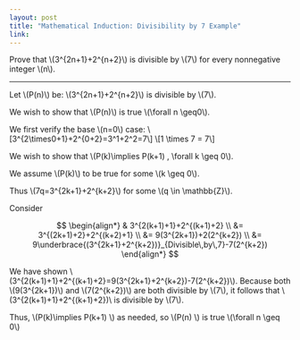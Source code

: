 ```yaml
---
layout: post
title: "Mathematical Induction: Divisibility by 7 Example"
link:
---
```


Prove that \\(3^{2n+1}+2^{n+2}\\) is divisible by \\(7\\) for every nonnegative integer \\(n\\).

<hr>

Let \\(P(n)\\) be: \\(3^{2n+1}+2^{n+2}\\) is divisible by \\(7\\).

We wish to show that \\(P(n)\\) is true \\(\forall n \geq0\\).

We first verify the base \\(n=0\\) case:
\\[3^{2\times0+1}+2^{0+2}=3^1+2^2=7\\]
\\[1 \times 7 = 7\\]

We wish to show that \\(P(k)\implies P(k+1) \, \forall k \geq 0\\).

We assume \\(P(k)\\) to be true for some \\(k \geq 0\\).

Thus \\(7q=3^{2k+1}+2^{k+2}\\) for some \\(q \in \mathbb{Z}\\).

Consider

$$
\begin{align*}
& 3^{2(k+1)+1}+2^{(k+1)+2} \\
&= 3^{(2k+1)+2}+2^{(k+2)+1} \\
&= 9(3^{2k+1})+2(2^{k+2}) \\
&= 9\underbrace{(3^{2k+1}+2^{k+2})}_{Divisible\,by\,7}-7(2^{k+2})
\end{align*}
$$

We have shown \\(3^{2(k+1)+1}+2^{(k+1)+2}=9(3^{2k+1}+2^{k+2})-7(2^{k+2})\\). Because both \\(9(3^{2k+1})\\) and \\(7(2^{k+2})\\) are both divisible by \\(7\\), it follows that \\(3^{2(k+1)+1}+2^{(k+1)+2})\\ is divisible by \\(7\\).

Thus, \\(P(k)\implies P(k+1) \\) as needed, so \\(P(n) \\) is true \\(\forall n \geq 0\\)
